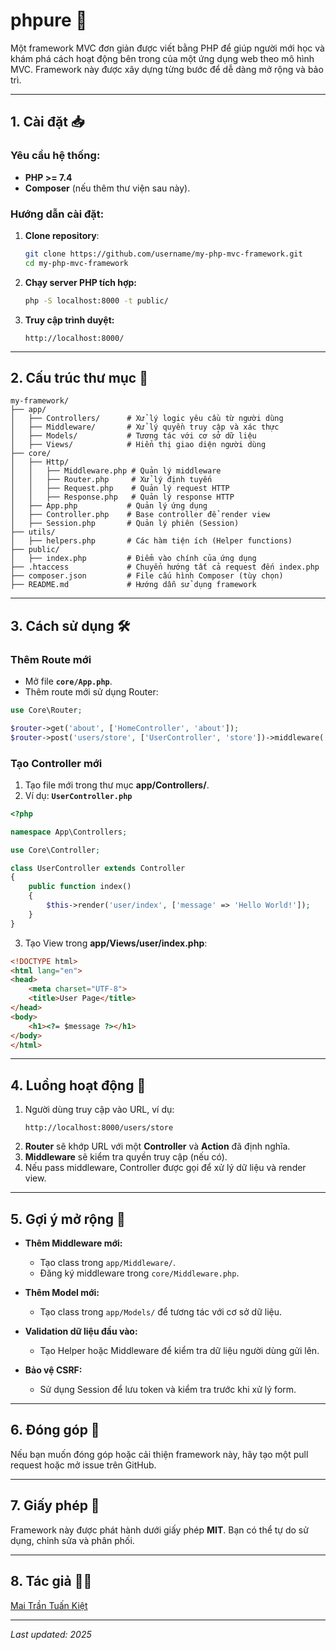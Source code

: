 # phpure 🚀

Một framework MVC đơn giản được viết bằng PHP để giúp người mới học và khám phá cách hoạt động bên trong của một ứng dụng web theo mô hình MVC. Framework này được xây dựng từng bước để dễ dàng mở rộng và bảo trì.  

---

## **1. Cài đặt** 📥  

### **Yêu cầu hệ thống:**
- **PHP >= 7.4**  
- **Composer** (nếu thêm thư viện sau này).  

### **Hướng dẫn cài đặt:**
1. **Clone repository**:
   ```bash
   git clone https://github.com/username/my-php-mvc-framework.git
   cd my-php-mvc-framework
   ```

2. **Chạy server PHP tích hợp:**
   ```bash
   php -S localhost:8000 -t public/
   ```

3. **Truy cập trình duyệt:**
   ```
   http://localhost:8000/
   ```

---

## **2. Cấu trúc thư mục** 📂

```plaintext
my-framework/
├── app/
│   ├── Controllers/      # Xử lý logic yêu cầu từ người dùng
│   ├── Middleware/       # Xử lý quyền truy cập và xác thực
│   ├── Models/           # Tương tác với cơ sở dữ liệu
│   ├── Views/            # Hiển thị giao diện người dùng
├── core/
│   ├── Http/
│   │   ├── Middleware.php # Quản lý middleware
│   │   ├── Router.php     # Xử lý định tuyến
│   │   ├── Request.php    # Quản lý request HTTP
│   │   ├── Response.php   # Quản lý response HTTP
│   ├── App.php           # Quản lý ứng dụng
│   ├── Controller.php    # Base controller để render view
│   ├── Session.php       # Quản lý phiên (Session)
├── utils/
│   ├── helpers.php       # Các hàm tiện ích (Helper functions)
├── public/
│   ├── index.php         # Điểm vào chính của ứng dụng
├── .htaccess             # Chuyển hướng tất cả request đến index.php
├── composer.json         # File cấu hình Composer (tùy chọn)
├── README.md             # Hướng dẫn sử dụng framework
```

---

## **3. Cách sử dụng** 🛠️

### **Thêm Route mới**
- Mở file **`core/App.php`**.
- Thêm route mới sử dụng Router:

```php
use Core\Router;

$router->get('about', ['HomeController', 'about']);
$router->post('users/store', ['UserController', 'store'])->middleware('auth');
```

### **Tạo Controller mới**
1. Tạo file mới trong thư mục **app/Controllers/**.
2. Ví dụ: **`UserController.php`**

```php
<?php

namespace App\Controllers;

use Core\Controller;

class UserController extends Controller
{
    public function index()
    {
        $this->render('user/index', ['message' => 'Hello World!']);
    }
}
```

3. Tạo View trong **app/Views/user/index.php**:

```html
<!DOCTYPE html>
<html lang="en">
<head>
    <meta charset="UTF-8">
    <title>User Page</title>
</head>
<body>
    <h1><?= $message ?></h1>
</body>
</html>
```

---

## **4. Luồng hoạt động** 🔄

1. Người dùng truy cập vào URL, ví dụ:
   ```
   http://localhost:8000/users/store
   ```
2. **Router** sẽ khớp URL với một **Controller** và **Action** đã định nghĩa.
3. **Middleware** sẽ kiểm tra quyền truy cập (nếu có).
4. Nếu pass middleware, Controller được gọi để xử lý dữ liệu và render view.

---

## **5. Gợi ý mở rộng** 🌟

- **Thêm Middleware mới:**
    - Tạo class trong `app/Middleware/`.
    - Đăng ký middleware trong `core/Middleware.php`.

- **Thêm Model mới:**
    - Tạo class trong `app/Models/` để tương tác với cơ sở dữ liệu.

- **Validation dữ liệu đầu vào:**
    - Tạo Helper hoặc Middleware để kiểm tra dữ liệu người dùng gửi lên.

- **Bảo vệ CSRF:**
    - Sử dụng Session để lưu token và kiểm tra trước khi xử lý form.

---

## **6. Đóng góp** 🤝

Nếu bạn muốn đóng góp hoặc cải thiện framework này, hãy tạo một pull request hoặc mở issue trên GitHub.

---

## **7. Giấy phép** 📜

Framework này được phát hành dưới giấy phép **MIT**. Bạn có thể tự do sử dụng, chỉnh sửa và phân phối.

---

## **8. Tác giả** 🧑‍💻

[Mai Trần Tuấn Kiệt](https://github.com/mttk2004)

---

_Last updated: 2025_
